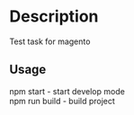 # Description

Test task for magento

## Usage

npm start - start develop mode
<br>
npm run build - build project